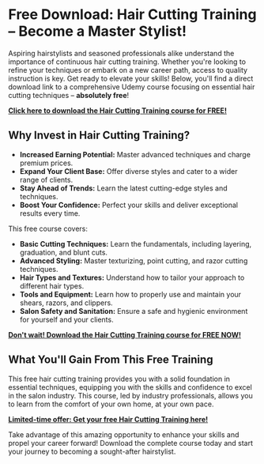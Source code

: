 # Free Download: Hair Cutting Training – Become a Master Stylist!

Aspiring hairstylists and seasoned professionals alike understand the importance of continuous hair cutting training. Whether you're looking to refine your techniques or embark on a new career path, access to quality instruction is key. Get ready to elevate your skills! Below, you'll find a direct download link to a comprehensive Udemy course focusing on essential hair cutting techniques – **absolutely free**!

[**Click here to download the Hair Cutting Training course for FREE!**](https://udemywork.com/hair-cutting-training)

## Why Invest in Hair Cutting Training?

*   **Increased Earning Potential:** Master advanced techniques and charge premium prices.
*   **Expand Your Client Base:** Offer diverse styles and cater to a wider range of clients.
*   **Stay Ahead of Trends:** Learn the latest cutting-edge styles and techniques.
*   **Boost Your Confidence:** Perfect your skills and deliver exceptional results every time.

This free course covers:

*   **Basic Cutting Techniques:** Learn the fundamentals, including layering, graduation, and blunt cuts.
*   **Advanced Styling:** Master texturizing, point cutting, and razor cutting techniques.
*   **Hair Types and Textures:** Understand how to tailor your approach to different hair types.
*   **Tools and Equipment:** Learn how to properly use and maintain your shears, razors, and clippers.
*   **Salon Safety and Sanitation:** Ensure a safe and hygienic environment for yourself and your clients.

[**Don't wait! Download the Hair Cutting Training course for FREE NOW!**](https://udemywork.com/hair-cutting-training)

## What You'll Gain From This Free Training

This free hair cutting training provides you with a solid foundation in essential techniques, equipping you with the skills and confidence to excel in the salon industry. This course, led by industry professionals, allows you to learn from the comfort of your own home, at your own pace.

[**Limited-time offer: Get your free Hair Cutting Training here!**](https://udemywork.com/hair-cutting-training)

Take advantage of this amazing opportunity to enhance your skills and propel your career forward! Download the complete course today and start your journey to becoming a sought-after hairstylist.
